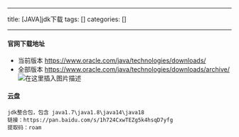 
--- 
title:  [JAVA]jdk下载 
tags: []
categories: [] 

---
#### 官网下载地址
- 当前版本
https://www.oracle.com/java/technologies/downloads/
- 全部版本
https://www.oracle.com/java/technologies/downloads/archive/ <img src="https://img-blog.csdnimg.cn/5cddf4c4c8084de199898aad194d0384.png" alt="在这里插入图片描述">

#### 云盘

```
jdk整合包，包含 java1.7\java1.8\java14\java18
链接：https://pan.baidu.com/s/1h724CxwTEZg5k4hsqD7yfg 
提取码：roam 

```
